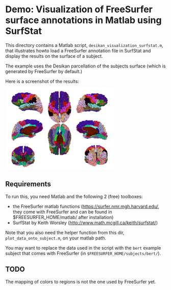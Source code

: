 # Demo: Visualization of FreeSurfer surface annotations in Matlab using SurfStat

This directory contains a Matlab script, `desikan_visualization_surfstat.m`, that illustrates howto load a FreeSurfer annotation file in SurfStat and display the results on the surface of a subject.

The example uses the Desikan parcellation of the subjects surface (which is generated by FreeSurfer by default.)

Here is a screenshot of the results:

![Desikan](./desikan_surfstat.png?raw=true "Visualization of Desikan atlas parcellation for an example subject.")

## Requirements

To run this, you need Matlab and the following 2 (free) toolboxes:

- the FreeSurfer matlab functions (https://surfer.nmr.mgh.harvard.edu/, they come with FreeSurfer and can be found in $FREESURFER_HOME/matlab/ after installation)
- SurfStat by Keith Worsley (http://www.math.mcgill.ca/keith/surfstat/)

Note that you also need the helper function from this dir, `plot_data_onto_subject.m`, on your matlab path.

You may want to replace the data used in the script with the `bert` example subject that comes with FreeSurfer (in `$FREESURFER_HOME/subjects/bert/`).

## TODO

The mapping of colors to regions is not the one used by FreeSurfer yet.
